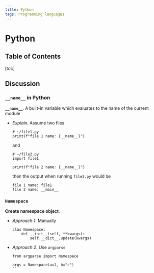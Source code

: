 ```yaml
---
title: Python
tags: Programming languages
---
```


# Python
## Table of Contents
[toc]

## Discussion
### `__name__` in Python
**`__name__`**. A built-in variable which evaluates to the name of the current module
* *Explain*. Assume two files
    
    ```python=
    # ~/file1.py
    print(f"file 1 name: {__name__}")
    ```
    
    and 
    
    ```python=
    # ~/file2.py
    import file1
    
    print(f"file 2 name: {__name__}")
    ```
    
    then the output when running `file2.py` would be
    
    ```
    file 1 name: file1
    file 2 name: __main__
    ```

### `Namespace`
**Create namespace object**.
* *Approach 1*. Manually
    
    ```python=
    clas Namespace:
        def __init__(self, **kwargs):
            self.__dict__.update(kwargs)
    ```

* *Approach 2*. Use `argparse`

    ```python=
    from argparse import Namespace
    
    args = Namespace(a=1, b="c")
    ``